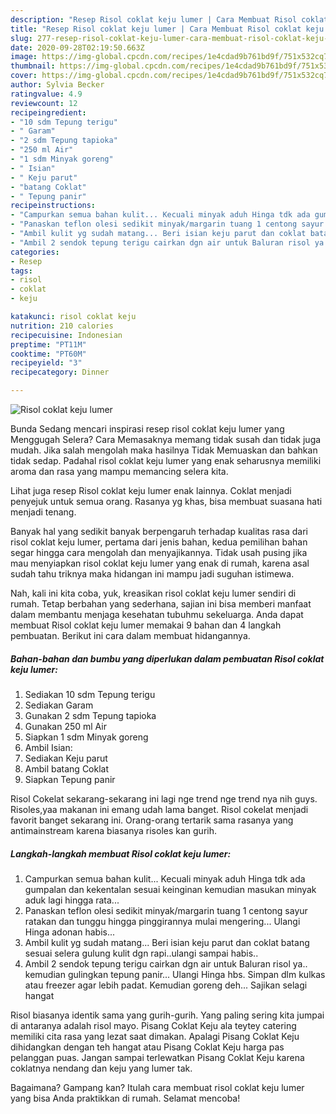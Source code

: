 ```yaml
---
description: "Resep Risol coklat keju lumer | Cara Membuat Risol coklat keju lumer Yang Bikin Ngiler"
title: "Resep Risol coklat keju lumer | Cara Membuat Risol coklat keju lumer Yang Bikin Ngiler"
slug: 277-resep-risol-coklat-keju-lumer-cara-membuat-risol-coklat-keju-lumer-yang-bikin-ngiler
date: 2020-09-28T02:19:50.663Z
image: https://img-global.cpcdn.com/recipes/1e4cdad9b761bd9f/751x532cq70/risol-coklat-keju-lumer-foto-resep-utama.jpg
thumbnail: https://img-global.cpcdn.com/recipes/1e4cdad9b761bd9f/751x532cq70/risol-coklat-keju-lumer-foto-resep-utama.jpg
cover: https://img-global.cpcdn.com/recipes/1e4cdad9b761bd9f/751x532cq70/risol-coklat-keju-lumer-foto-resep-utama.jpg
author: Sylvia Becker
ratingvalue: 4.9
reviewcount: 12
recipeingredient:
- "10 sdm Tepung terigu"
- " Garam"
- "2 sdm Tepung tapioka"
- "250 ml Air"
- "1 sdm Minyak goreng"
- " Isian"
- " Keju parut"
- "batang Coklat"
- " Tepung panir"
recipeinstructions:
- "Campurkan semua bahan kulit... Kecuali minyak aduh Hinga tdk ada gumpalan dan kekentalan sesuai keinginan kemudian masukan minyak aduk lagi hingga rata..."
- "Panaskan teflon olesi sedikit minyak/margarin tuang 1 centong sayur ratakan dan tunggu hingga pinggirannya mulai mengering... Ulangi Hinga adonan habis..."
- "Ambil kulit yg sudah matang... Beri isian keju parut dan coklat batang sesuai selera gulung kulit dgn rapi..ulangi sampai habis.."
- "Ambil 2 sendok tepung terigu cairkan dgn air untuk Baluran risol ya.. kemudian gulingkan tepung panir... Ulangi Hinga hbs. Simpan dlm kulkas atau freezer agar lebih padat. Kemudian goreng deh... Sajikan selagi hangat"
categories:
- Resep
tags:
- risol
- coklat
- keju

katakunci: risol coklat keju 
nutrition: 210 calories
recipecuisine: Indonesian
preptime: "PT11M"
cooktime: "PT60M"
recipeyield: "3"
recipecategory: Dinner

---
```



![Risol coklat keju lumer](https://img-global.cpcdn.com/recipes/1e4cdad9b761bd9f/751x532cq70/risol-coklat-keju-lumer-foto-resep-utama.jpg)

Bunda Sedang mencari inspirasi resep risol coklat keju lumer yang Menggugah Selera? Cara Memasaknya memang tidak susah dan tidak juga mudah. Jika salah mengolah maka hasilnya Tidak Memuaskan dan bahkan tidak sedap. Padahal risol coklat keju lumer yang enak seharusnya memiliki aroma dan rasa yang mampu memancing selera kita.

Lihat juga resep Risol coklat keju lumer enak lainnya. Coklat menjadi penyejuk untuk semua orang. Rasanya yg khas, bisa membuat suasana hati menjadi tenang.

Banyak hal yang sedikit banyak berpengaruh terhadap kualitas rasa dari risol coklat keju lumer, pertama dari jenis bahan, kedua pemilihan bahan segar hingga cara mengolah dan menyajikannya. Tidak usah pusing jika mau menyiapkan risol coklat keju lumer yang enak di rumah, karena asal sudah tahu triknya maka hidangan ini mampu jadi suguhan istimewa.


Nah, kali ini kita coba, yuk, kreasikan risol coklat keju lumer sendiri di rumah. Tetap berbahan yang sederhana, sajian ini bisa memberi manfaat dalam membantu menjaga kesehatan tubuhmu sekeluarga. Anda dapat membuat Risol coklat keju lumer memakai 9 bahan dan 4 langkah pembuatan. Berikut ini cara dalam membuat hidangannya.

<!--inarticleads1-->

##### Bahan-bahan dan bumbu yang diperlukan dalam pembuatan Risol coklat keju lumer:

1. Sediakan 10 sdm Tepung terigu
1. Sediakan  Garam
1. Gunakan 2 sdm Tepung tapioka
1. Gunakan 250 ml Air
1. Siapkan 1 sdm Minyak goreng
1. Ambil  Isian:
1. Sediakan  Keju parut
1. Ambil batang Coklat
1. Siapkan  Tepung panir


Risol Cokelat sekarang-sekarang ini lagi nge trend nge trend nya nih guys. Risoles,yaa makanan ini emang udah lama banget. Risol cokelat menjadi favorit banget sekarang ini. Orang-orang tertarik sama rasanya yang antimainstream karena biasanya risoles kan gurih. 

<!--inarticleads2-->

##### Langkah-langkah membuat Risol coklat keju lumer:

1. Campurkan semua bahan kulit... Kecuali minyak aduh Hinga tdk ada gumpalan dan kekentalan sesuai keinginan kemudian masukan minyak aduk lagi hingga rata...
1. Panaskan teflon olesi sedikit minyak/margarin tuang 1 centong sayur ratakan dan tunggu hingga pinggirannya mulai mengering... Ulangi Hinga adonan habis...
1. Ambil kulit yg sudah matang... Beri isian keju parut dan coklat batang sesuai selera gulung kulit dgn rapi..ulangi sampai habis..
1. Ambil 2 sendok tepung terigu cairkan dgn air untuk Baluran risol ya.. kemudian gulingkan tepung panir... Ulangi Hinga hbs. Simpan dlm kulkas atau freezer agar lebih padat. Kemudian goreng deh... Sajikan selagi hangat


Risol biasanya identik sama yang gurih-gurih. Yang paling sering kita jumpai di antaranya adalah risol mayo. Pisang Coklat Keju ala teytey catering memiliki cita rasa yang lezat saat dimakan. Apalagi Pisang Coklat Keju dihidangkan dengan teh hangat atau Pisang Coklat Keju harga pas pelanggan puas. Jangan sampai terlewatkan Pisang Coklat Keju karena coklatnya nendang dan keju yang lumer tak. 

Bagaimana? Gampang kan? Itulah cara membuat risol coklat keju lumer yang bisa Anda praktikkan di rumah. Selamat mencoba!
